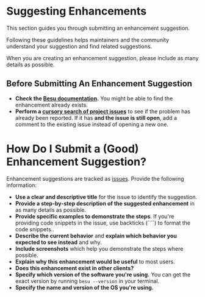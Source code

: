 # Suggesting Enhancements

This section guides you through submitting an enhancement suggestion.

Following these guidelines helps maintainers and the community understand your suggestion and find related suggestions.

When you are creating an enhancement suggestion, please include as many details as possible.

## Before Submitting An Enhancement Suggestion

- **Check the [Besu documentation](https://besu.hyperledger.org/).** You might be able to find the enhancement already exists.
- **Perform a [cursory search of project issues](https://github.com/hyperledger/besu/issues)** to see if the problem has already been reported. If it has **and the issue is still open**, add a comment to the existing issue instead of opening a new one.

# How Do I Submit a (Good) Enhancement Suggestion?

Enhancement suggestions are tracked as [issues](https://github.com/hyperledger/besu/issues). Provide the following information:

- **Use a clear and descriptive title** for the issue to identify the suggestion.
- **Provide a step-by-step description of the suggested enhancement** in as many details as possible.
- **Provide specific examples to demonstrate the steps**. If you're providing code snippets in the issue, use backticks (\`\`\`\`) to format the code snippets..
- **Describe the current behavior** and **explain which behavior you expected to see instead** and why.
- **Include screenshots** which help you demonstrate the steps where possible.
- **Explain why this enhancement would be useful** to most users.
- **Does this enhancement exist in other clients?**
- **Specify which version of the software you're using.** You can get the exact version by running `besu --version` in your terminal.
- **Specify the name and version of the OS you're using.**